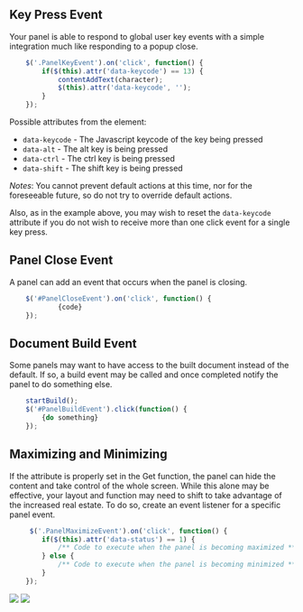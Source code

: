 ## Key Press Event
Your panel is able to respond to global user key events with a simple integration much like responding to a popup close.

```Javascript
    $('.PanelKeyEvent').on('click', function() {
        if($(this).attr('data-keycode') == 13) {
	        contentAddText(character);
	        $(this).attr('data-keycode', '');	
	    }
    });
```

Possible attributes from the element:

* `data-keycode` - The Javascript keycode of the key being pressed
* `data-alt` - The alt key is being pressed
* `data-ctrl` - The ctrl key is being pressed
* `data-shift` - The shift key is being pressed

*Notes*:
You cannot prevent default actions at this time, nor for the foreseeable future, so do not try to override default actions.

Also, as in the example above, you may wish to reset the `data-keycode` attribute if you do not wish to receive more than one click event for a single key press.

## Panel Close Event
A panel can add an event that occurs when the panel is closing.

```Javascript
    $('#PanelCloseEvent').on('click', function() {
            {code}
    });
```

## Document Build Event
Some panels may want to have access to the built document instead of the default. If so, a build event may be called and once completed notify the panel to do something else.

```Javascript
    startBuild();
    $('#PanelBuildEvent').click(function() {
        {do something}
    });
```

## Maximizing and Minimizing
If the attribute is properly set in the Get function, the panel can hide the content and take control of the whole screen. While this alone may be effective, your layout and function may need to shift to take advantage of the increased real estate. To do so, create an event listener for a specific panel event.

```Javascript
     $('.PanelMaximizeEvent').on('click', function() {
        if($(this).attr('data-status') == 1) {
            /** Code to execute when the panel is becoming maximized **/
        } else {
            /** Code to execute when the panel is becoming minimized **/
        }
    });
```

<img src='http://felkerdigitalmedia.com/gltn/images\blog\maximize_no.png'>
<img src='http://felkerdigitalmedia.com/gltn/images\blog\maximize_yes.png'>